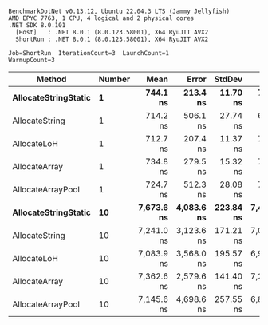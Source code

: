 ```

BenchmarkDotNet v0.13.12, Ubuntu 22.04.3 LTS (Jammy Jellyfish)
AMD EPYC 7763, 1 CPU, 4 logical and 2 physical cores
.NET SDK 8.0.101
  [Host]   : .NET 8.0.1 (8.0.123.58001), X64 RyuJIT AVX2
  ShortRun : .NET 8.0.1 (8.0.123.58001), X64 RyuJIT AVX2

Job=ShortRun  IterationCount=3  LaunchCount=1  
WarmupCount=3  

```
| Method               | Number | Mean       | Error      | StdDev    | Min        | Max        | Gen0   | Gen1   | Allocated |
|--------------------- |------- |-----------:|-----------:|----------:|-----------:|-----------:|-------:|-------:|----------:|
| **AllocateStringStatic** | **1**      |   **744.1 ns** |   **213.4 ns** |  **11.70 ns** |   **732.1 ns** |   **755.5 ns** | **0.0124** | **0.0114** |   **1.02 KB** |
| AllocateString       | 1      |   714.2 ns |   506.1 ns |  27.74 ns |   697.7 ns |   746.2 ns | 0.0124 | 0.0114 |   1.02 KB |
| AllocateLoH          | 1      |   712.7 ns |   207.4 ns |  11.37 ns |   700.9 ns |   723.6 ns | 0.0124 | 0.0114 |   1.02 KB |
| AllocateArray        | 1      |   734.8 ns |   279.5 ns |  15.32 ns |   717.9 ns |   747.9 ns | 0.0124 | 0.0114 |   1.02 KB |
| AllocateArrayPool    | 1      |   724.7 ns |   512.3 ns |  28.08 ns |   705.3 ns |   756.9 ns | 0.0124 | 0.0114 |   1.02 KB |
| **AllocateStringStatic** | **10**     | **7,673.6 ns** | **4,083.6 ns** | **223.84 ns** | **7,479.4 ns** | **7,918.4 ns** | **0.1221** | **0.1144** |  **10.23 KB** |
| AllocateString       | 10     | 7,241.0 ns | 3,123.6 ns | 171.21 ns | 7,095.8 ns | 7,429.8 ns | 0.1221 | 0.1144 |  10.23 KB |
| AllocateLoH          | 10     | 7,083.9 ns | 3,568.0 ns | 195.57 ns | 6,948.4 ns | 7,308.1 ns | 0.1221 | 0.1144 |  10.23 KB |
| AllocateArray        | 10     | 7,362.6 ns | 2,579.6 ns | 141.40 ns | 7,276.2 ns | 7,525.8 ns | 0.1221 | 0.1144 |  10.23 KB |
| AllocateArrayPool    | 10     | 7,145.6 ns | 4,698.6 ns | 257.55 ns | 6,886.6 ns | 7,401.7 ns | 0.1221 | 0.1144 |  10.23 KB |
